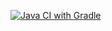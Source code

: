 [![Java CI with Gradle](https://github.com/OlesyaMorozova/HWPatterns2/actions/workflows/gradle.yml/badge.svg)](https://github.com/OlesyaMorozova/HWPatterns2/actions/workflows/gradle.yml)